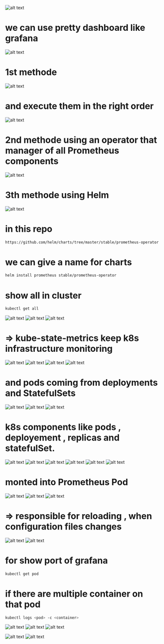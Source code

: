 ![alt text](image.png)
# we can use pretty dashboard like grafana
![alt text](image-1.png)
# 1st methode
![alt text](image-2.png)
# and execute them in the right order
![alt text](image-3.png)
# 2nd methode using an operator that manager of all Prometheus components
![alt text](image-5.png)
# 3th methode using Helm
![alt text](image-6.png)
# in this repo 
```bash
https://github.com/helm/charts/tree/master/stable/prometheus-operator
```
# we can give a name for charts 
```bash
helm install prometheus stable/prometheus-operator
```
# show all in cluster 
```bash
kubectl get all
```
![alt text](image-4.png)
![alt text](image-7.png)
![alt text](image-8.png)
# => kube-state-metrics keep k8s infrastructure monitoring 
![alt text](image-9.png)
![alt text](image-10.png)
![alt text](image-11.png)
![alt text](image-12.png)
# and pods coming from deployments and StatefulSets
![alt text](image-13.png)
![alt text](image-14.png)
![alt text](image-15.png)
# k8s components like pods , deployement , replicas and statefulSet.
![alt text](image-16.png)
![alt text](image-17.png)
![alt text](image-18.png)
![alt text](image-19.png)
![alt text](image-20.png)
![alt text](image-21.png)
# monted into Prometheus Pod
![alt text](image-22.png)
![alt text](image-23.png)
![alt text](image-24.png)
# => responsible for reloading , when configuration files changes
![alt text](image-25.png)
![alt text](image-26.png)
# for show port of grafana 
```bash
kubectl get pod
```
# if there are multiple container on that pod 
```bash
kubectl logs <pod> -c <container>
```
![alt text](image-27.png)
![alt text](image-29.png)
![alt text](image-28.png)

![alt text](image-30.png)
![alt text](image-31.png)

